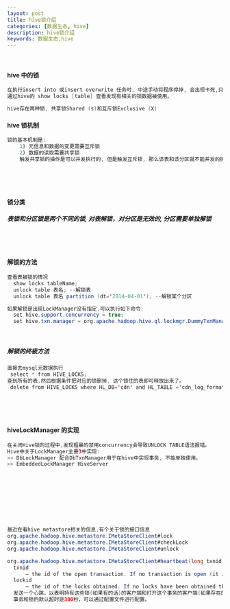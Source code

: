 ```yaml
---
layout: post
title: hive锁介绍
categories: [数据生态, hive]
description: hive锁介绍
keywords: 数据生态,hive
---
```


 <meta name="referrer" content="no-referrer"/>
​

#### hive 中的锁

```java
在执行insert into 或insert overwrite 任务时, 中途手动将程序停掉, 会出现卡死,只能进行查询操作。
通过hive的 show locks [table] 查看发现有相关的锁数据被使用。

hive存在两种锁, 共享锁Shared (s)和互斥锁Exclusive (X)
```

#### hive 锁机制

```java
锁的基本机制是:
	1) 元信息和数据的变更需要互斥锁
    2) 数据的读取需要共享锁
    触发共享锁的操作是可以并发执行的, 但是触发互斥锁, 那么该表和该分区就不能并发的执行作业了。
```

​

​

#### 锁分类

_**表锁和分区锁是两个不同的锁, 对表解锁，对分区是无效的, 分区需要单独解锁**_

​

​

#### 解锁的方法

```java
查看表被锁的情况
  show locks tableName;
  unlock table 表名; --解锁表
  unlock table 表名 partition (dt='2014-04-01'); --解锁某个分区

如果解锁是出现LockManager没有指定,可以执行如下命令:
  set hive.support.concurrency = true;
  set hive.txn.manager = org.apache.hadoop.hive.ql.lockmgr.DummyTxnManager;
```

​

##### 解锁的终极方法

```java
直接去mysql元数据执行
 select * from HIVE_LOCKS;
查到所有的表,然后根据条件把对应的锁删掉, 这个锁住的表即可释放出来了。
 delete from HIVE_LOCKS where HL_DB='cdn' and HL_TABLE ='cdn_log_format';
```

​

​

#### hiveLockManager 的实现

```java
在关闭Hive锁的过程中,发现粗暴的禁用concurrency会导致UNLOCK TABLE语法报错。
Hive中关于LockManager主要3中实现:
>> DbLockManager 配合DbTxnManager用于在hive中实现事务, 不能单独使用。
>> EmbeddedLockManager HiveServer
```

​

​

​

​

```java
最近在看hive metastore相关的信息,有个关于锁的接口信息
org.apache.hadoop.hive.metastore.IMetaStoreClient#lock
org.apache.hadoop.hive.metastore.IMetaStoreClient#checkLock
org.apache.hadoop.hive.metastore.IMetaStoreClient#unlock

org.apache.hadoop.hive.metastore.IMetaStoreClient#heartbeat(long txnid, long lockid)
  txnid
      – the id of the open transaction. If no transaction is open (it is a DDL or query) then this can be set to 0.
  lockid
      – the id of the locks obtained. If no locks have been obtained then this can be set to 0.
  发送一个心跳，以表明持有这些锁(如果有的话)的客户端和打开这个事务的客户端(如果存在的话)仍然处于活动状态。
  事务和锁的默认超时是300秒，可以通过配置文件进行配置。
```

